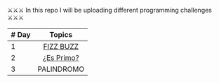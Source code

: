 
⚔⚔⚔ In this repo I will be uploading different programming challenges ⚔⚔⚔


| # Day  |                                                                       Topics                                                                     |
| -----  | :----------------------------------------------------------------------------------------------------------------------------------------------: |
|   1    |  [FIZZ BUZZ](https://github.com/PatoFredesTi/Retos-de-Programacion/blob/main/1.fizzBuzz.js)                                                      |
|   2    |  [¿Es Primo?](https://github.com/PatoFredesTi/Retos-de-Programacion/blob/main/2.esPrimo.js)                                                      |
|   3    |  PALINDROMO                                                                                                                                      |
